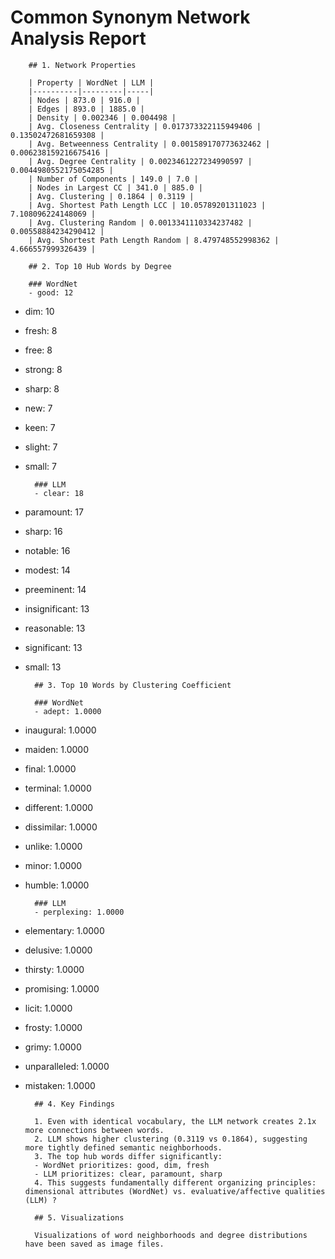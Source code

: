 # Common Synonym Network Analysis Report

        ## 1. Network Properties

        | Property | WordNet | LLM |
        |----------|---------|-----|
        | Nodes | 873.0 | 916.0 |
        | Edges | 893.0 | 1885.0 |
        | Density | 0.002346 | 0.004498 |
        | Avg. Closeness Centrality | 0.017373322115949406 | 0.13502472681659308 |
        | Avg. Betweenness Centrality | 0.001589170773632462 | 0.006238159216675416 |
        | Avg. Degree Centrality | 0.0023461227234990597 | 0.0044980552175054285 |
        | Number of Components | 149.0 | 7.0 |
        | Nodes in Largest CC | 341.0 | 885.0 |
        | Avg. Clustering | 0.1864 | 0.3119 |
        | Avg. Shortest Path Length LCC | 10.05789201311023 | 7.108096224148069 |
        | Avg. Clustering Random | 0.0013341110334237482 | 0.00558884234290412 |
        | Avg. Shortest Path Length Random | 8.479748552998362 | 4.666557999326439 |

        ## 2. Top 10 Hub Words by Degree

        ### WordNet
        - good: 12
- dim: 10
- fresh: 8
- free: 8
- strong: 8
- sharp: 8
- new: 7
- keen: 7
- slight: 7
- small: 7

        ### LLM
        - clear: 18
- paramount: 17
- sharp: 16
- notable: 16
- modest: 14
- preeminent: 14
- insignificant: 13
- reasonable: 13
- significant: 13
- small: 13

        ## 3. Top 10 Words by Clustering Coefficient

        ### WordNet
        - adept: 1.0000
- inaugural: 1.0000
- maiden: 1.0000
- final: 1.0000
- terminal: 1.0000
- different: 1.0000
- dissimilar: 1.0000
- unlike: 1.0000
- minor: 1.0000
- humble: 1.0000

        ### LLM
        - perplexing: 1.0000
- elementary: 1.0000
- delusive: 1.0000
- thirsty: 1.0000
- promising: 1.0000
- licit: 1.0000
- frosty: 1.0000
- grimy: 1.0000
- unparalleled: 1.0000
- mistaken: 1.0000

        ## 4. Key Findings

        1. Even with identical vocabulary, the LLM network creates 2.1x more connections between words.
        2. LLM shows higher clustering (0.3119 vs 0.1864), suggesting more tightly defined semantic neighborhoods.
        3. The top hub words differ significantly:
        - WordNet prioritizes: good, dim, fresh
        - LLM prioritizes: clear, paramount, sharp
        4. This suggests fundamentally different organizing principles: dimensional attributes (WordNet) vs. evaluative/affective qualities (LLM) ?

        ## 5. Visualizations

        Visualizations of word neighborhoods and degree distributions have been saved as image files.
        
